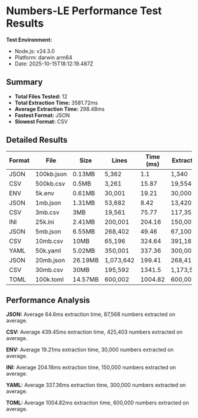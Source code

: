 # Numbers-LE Performance Test Results

**Test Environment:**
- Node.js: v24.3.0
- Platform: darwin arm64
- Date: 2025-10-15T18:12:19.487Z

## Summary

- **Total Files Tested:** 12
- **Total Extraction Time:** 3581.72ms
- **Average Extraction Time:** 298.48ms
- **Fastest Format:** JSON
- **Slowest Format:** CSV

## Detailed Results

| Format | File | Size | Lines | Time (ms) | Extracted | Numbers/sec | MB/sec | Memory (MB) |
|--------|------|------|-------|-----------|-----------|-------------|--------|-----------|
| JSON | 100kb.json | 0.13MB | 5,362 | 1.1 | 1,340 | 1,218,182 | 118.86 | 0 |
| CSV | 500kb.csv | 0.5MB | 3,261 | 15.87 | 19,554 | 1,232,136 | 31.5 | 0 |
| ENV | 5k.env | 0.61MB | 30,001 | 19.21 | 30,000 | 1,561,687 | 31.79 | 0 |
| JSON | 1mb.json | 1.31MB | 53,682 | 8.42 | 13,420 | 1,593,824 | 155.53 | 0 |
| CSV | 3mb.csv | 3MB | 19,561 | 75.77 | 117,354 | 1,548,819 | 39.59 | 13.129999999999999 |
| INI | 25k.ini | 2.41MB | 200,001 | 204.16 | 150,000 | 734,718 | 11.79 | 25.17 |
| JSON | 5mb.json | 6.55MB | 268,402 | 49.46 | 67,100 | 1,356,652 | 132.4 | 0 |
| CSV | 10mb.csv | 10MB | 65,196 | 324.64 | 391,164 | 1,204,916 | 30.8 | 0.7000000000000028 |
| YAML | 50k.yaml | 5.02MB | 350,001 | 337.36 | 300,000 | 889,258 | 14.87 | 0 |
| JSON | 20mb.json | 26.19MB | 1,073,642 | 199.41 | 268,410 | 1,346,021 | 131.36 | 33.24000000000001 |
| CSV | 30mb.csv | 30MB | 195,592 | 1341.5 | 1,173,540 | 874,797 | 22.36 | 154.05999999999997 |
| TOML | 100k.toml | 14.57MB | 600,002 | 1004.82 | 600,000 | 597,122 | 14.5 | 0 |

## Performance Analysis

**JSON:** Average 64.6ms extraction time, 87,568 numbers extracted on average.

**CSV:** Average 439.45ms extraction time, 425,403 numbers extracted on average.

**ENV:** Average 19.21ms extraction time, 30,000 numbers extracted on average.

**INI:** Average 204.16ms extraction time, 150,000 numbers extracted on average.

**YAML:** Average 337.36ms extraction time, 300,000 numbers extracted on average.

**TOML:** Average 1004.82ms extraction time, 600,000 numbers extracted on average.